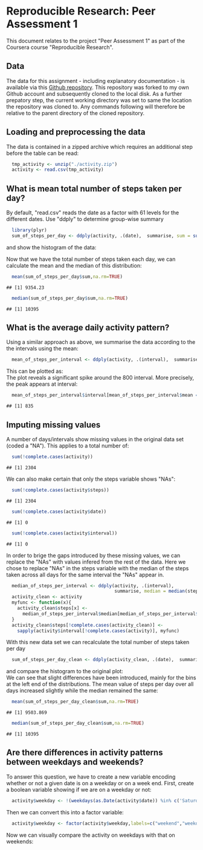 # Reproducible Research: Peer Assessment 1
This document relates to the project "Peer Assessment 1" as part of the Coursera course 
"Reproducible Research". 

## Data
The data for this assignment - including explanatory documentation - is available 
via this [Github repository](http://github.com/rdpeng/RepData_PeerAssessment1). This
repository was forked to my own Github account and subsequently cloned to the local disk. 
As a further prepatory step, the current working directory was set to same the location 
the repository was cloned to. Any commands following will therefore be relative to the 
parent directory of the cloned repository.

## Loading and preprocessing the data
The data is contained in a zipped archive which requires an additional step before the table can be read:

```r
  tmp_activity <- unzip("./activity.zip")
  activity <- read.csv(tmp_activity)
```

## What is mean total number of steps taken per day?
By default, "read.csv" reads the date as a factor with 61 levels for the different dates. 
Use "ddply" to determine group-wise summary 

```r
  library(plyr)
  sum_of_steps_per_day <- ddply(activity, .(date),  summarise, sum = sum(steps,na.rm=TRUE))
```
and show the histogram of the data:
<img src="PA1_template_files/figure-html/unnamed-chunk-3-1.png" title="" alt="" style="display: block; margin: auto;" />

Now that we have the total number of steps taken each day, we can calculate the mean and the median of this distribution:

```r
  mean(sum_of_steps_per_day$sum,na.rm=TRUE)
```

```
## [1] 9354.23
```

```r
  median(sum_of_steps_per_day$sum,na.rm=TRUE)
```

```
## [1] 10395
```

## What is the average daily activity pattern?

Using a similar approach as above, we summarise the data according to the the intervals using the mean:

```r
  mean_of_steps_per_interval <- ddply(activity, .(interval),  summarise, mean = mean(steps,na.rm=TRUE))
```
This can be plotted as:
<img src="PA1_template_files/figure-html/unnamed-chunk-6-1.png" title="" alt="" style="display: block; margin: auto;" />
The plot reveals a significant spike around the 800 interval. More precisely, the peak 
appears at interval:

```r
  mean_of_steps_per_interval$interval[mean_of_steps_per_interval$mean == max(mean_of_steps_per_interval$mean)]
```

```
## [1] 835
```

## Imputing missing values
A number of days/intervals show missing values in the original data set (coded a "NA"). This 
applies to a total number of:

```r
  sum(!complete.cases(activity))
```

```
## [1] 2304
```

We can also make certain that only the steps variable shows "NAs":

```r
  sum(!complete.cases(activity$steps))
```

```
## [1] 2304
```

```r
  sum(!complete.cases(activity$date))
```

```
## [1] 0
```

```r
  sum(!complete.cases(activity$interval))
```

```
## [1] 0
```

In order to brige the gaps introduced by these missing values, we can replace the "NAs" with 
values infered from the rest of the data. Here we chose to replace "NAs" in the steps
variable with the median of the steps taken across all days for the same interval the "NAs" 
appear in. 


```r
  median_of_steps_per_interval <- ddply(activity, .(interval),  
                                        summarise, median = median(steps,na.rm=TRUE))
  activity_clean <- activity
  myfunc <- function(x){
    activity_clean$steps[x] <- 
      median_of_steps_per_interval$median[median_of_steps_per_interval$interval == x]
  }
  activity_clean$steps[!complete.cases(activity_clean)] <- 
    sapply(activity$interval[!complete.cases(activity)], myfunc)
```
With this new data set we can recalculate the total number of steps taken per day

```r
  sum_of_steps_per_day_clean <- ddply(activity_clean, .(date),  summarise, sum = sum(steps,na.rm=TRUE))
```
and compare the histogram to the original plot:
<img src="PA1_template_files/figure-html/unnamed-chunk-12-1.png" title="" alt="" style="display: block; margin: auto;" />
We can see that slight differences have been introduced, mainly for the bins at the left end 
of the distributions. The mean value of steps per day over all days increased slightly while the median remained the same:

```r
  mean(sum_of_steps_per_day_clean$sum,na.rm=TRUE)
```

```
## [1] 9503.869
```

```r
  median(sum_of_steps_per_day_clean$sum,na.rm=TRUE)
```

```
## [1] 10395
```

## Are there differences in activity patterns between weekdays and weekends?
To answer this question, we have to create a new variable encoding whether or not a given date is on a weekday or on a week end. First, create a boolean variable showing if we are 
on a weekday or not:

```r
  activity$weekday <- !(weekdays(as.Date(activity$date)) %in% c('Saturday','Sunday'))
```
Then we can convert this into a factor variable:

```r
  activity$weekday <- factor(activity$weekday,labels=c("weekend","weekday"))
```
Now we can visually compare the activity on weekdays with that on weekends:
<img src="PA1_template_files/figure-html/unnamed-chunk-16-1.png" title="" alt="" style="display: block; margin: auto;" />



